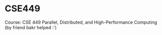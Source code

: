 # CSE449
Course: CSE 449  Parallel, Distributed, and High-Performance Computing (by friend bakr helped :')
